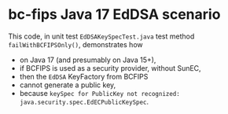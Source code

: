 bc-fips Java 17 EdDSA scenario
==============================

This code, in unit test `EdDSAKeySpecTest.java` test method `failWithBCFIPSOnly()`,
demonstrates how

- on Java 17 (and presumably on Java 15+),
- if BCFIPS is used as a security provider, without SunEC,
- then the `EdDSA` KeyFactory from BCFIPS
- cannot generate a public key,
- because `keySpec for PublicKey not recognized: java.security.spec.EdECPublicKeySpec`.
